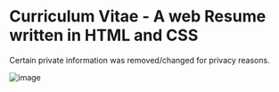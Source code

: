 # Curriculum Vitae - A web Resume written in HTML and CSS
Certain private information was removed/changed for privacy reasons.

![image](https://github.com/user-attachments/assets/73e9c69b-1ff7-439e-a48f-da9016eb54b1)
